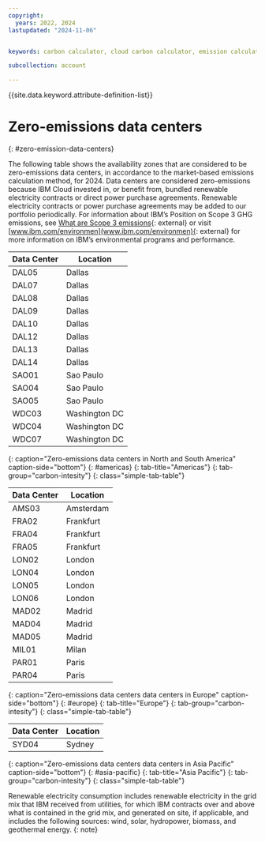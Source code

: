 ```yaml
---
copyright:
  years: 2022, 2024
lastupdated: "2024-11-06"


keywords: carbon calculator, cloud carbon calculator, emission calculator, carbon footprint, sustainability, FAQs

subcollection: account

---
```


{{site.data.keyword.attribute-definition-list}}

# Zero-emissions data centers
{: #zero-emission-data-centers}

The following table shows the availability zones that are considered to be zero-emissions data centers, in accordance to the market-based emissions calculation method, for 2024. Data centers are considered zero-emissions because IBM Cloud invested in, or benefit from, bundled renewable electricity contracts or direct power purchase agreements. Renewable electricity contracts or power purchase agreements may be added to our portfolio periodically. For information about IBM’s Position on Scope 3 GHG emissions, see [What are Scope 3 emissions](https://www.ibm.com/topics/scope-3-emissions){: external} or visit [www.ibm.com/environmen](www.ibm.com/environmen){: external} for more information on IBM’s environmental programs and performance.

| Data Center | Location      |
|-------------|---------------|
| DAL05	      | Dallas        |
| DAL07       | Dallas        |
| DAL08	      | Dallas        |
| DAL09	      | Dallas        |
| DAL10	      | Dallas        |
| DAL12       | Dallas        |
| DAL13	      | Dallas        |
| DAL14       | Dallas        |
| SAO01       |	Sao Paulo     |
| SAO04       | Sao Paulo     |
| SAO05       |	Sao Paulo     |
| WDC03       | Washington DC |
| WDC04       | Washington DC |
| WDC07       | Washington DC |
{: caption="Zero-emissions data centers in North and South America" caption-side="bottom"}
{: #americas}
{: tab-title="Americas"}
{: tab-group="carbon-intesity"}
{: class="simple-tab-table"}

| Data Center | Location      |
|-------------|---------------|
| AMS03	      | Amsterdam     |
| FRA02	      | Frankfurt     |
| FRA04	      | Frankfurt     |
| FRA05	      | Frankfurt     |
| LON02	      | London        |
| LON04	      | London        |
| LON05	      | London        |
| LON06	      | London        |
| MAD02	      | Madrid        |
| MAD04       | Madrid        |
| MAD05       | Madrid        |
| MIL01       |	Milan         |
| PAR01       | Paris         |
| PAR04       | Paris         |
{: caption="Zero-emissions data centers data centers in Europe" caption-side="bottom"}
{: #europe}
{: tab-title="Europe"}
{: tab-group="carbon-intesity"}
{: class="simple-tab-table"}

| Data Center | Location      |
|-------------|---------------|
| SYD04       |	Sydney	      |
{: caption="Zero-emissions data centers data centers in Asia Pacific" caption-side="bottom"}
{: #asia-pacific}
{: tab-title="Asia Pacific"}
{: tab-group="carbon-intesity"}
{: class="simple-tab-table"}

Renewable electricity consumption includes renewable electricity in the grid mix that IBM received from utilities, for which IBM contracts over and above what is contained in the grid mix, and generated on site, if applicable, and includes the following sources: wind, solar, hydropower, biomass, and geothermal energy.
{: note}
